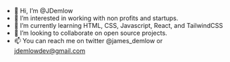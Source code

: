 - 👋 Hi, I’m @JDemlow
- 👀 I’m interested in working with non profits and startups.
- 🌱 I’m currently learning HTML, CSS, Javascript, React, and TailwindCSS
- 💞️ I’m looking to collaborate on open source projects.
- 📫 You can reach me on twitter @james_demlow or jdemlowdev@gmail.com

<!---
JDemlow/JDemlow is a ✨ special ✨ repository because its `README.md` (this file) appears on your GitHub profile.
You can click the Preview link to take a look at your changes.
--->
